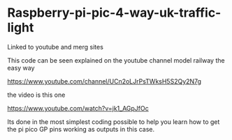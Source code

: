 # Raspberry-pi-pic-4-way-uk-traffic-light
Linked to youtube and merg sites

This code can be seen explained on the youtube channel model railway the easy way

https://www.youtube.com/channel/UCn2oLJrPsTWksH5S2Qy2N7g

the video is this one

https://www.youtube.com/watch?v=jk1_AGpJfOc

Its done in the most simplest coding possible to help you learn how to get the pi pico GP pins working as outputs in this case.
